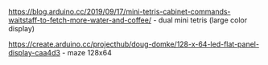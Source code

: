 https://blog.arduino.cc/2019/09/17/mini-tetris-cabinet-commands-waitstaff-to-fetch-more-water-and-coffee/ - dual mini tetris (large color display)

https://create.arduino.cc/projecthub/doug-domke/128-x-64-led-flat-panel-display-caa4d3 - maze 128x64


